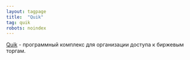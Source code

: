 ```yaml
---
layout: tagpage
title:  "Quik"
tag: quik
robots: noindex
---
```


[Quik](https://arqatech.com/ru/products/quik/) -  программный комплекс для организации доступа к биржевым торгам.